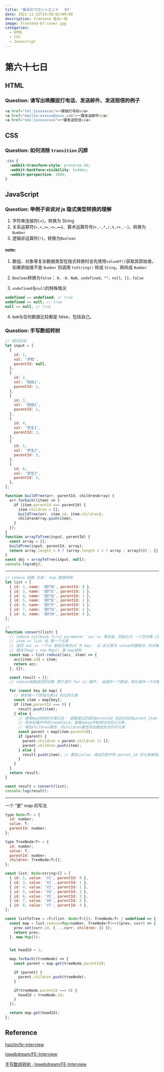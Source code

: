 ```yaml
---
title: '毎日のフロントエンド　 67'
date: 2021-11-22T14:50:01+09:00
description: frontend 每日一练
image: frontend-67-cover.jpg
categories:
  - HTML
  - CSS
  - Javascript
---
```


# 第六十七日

## HTML

### **Question:** 请写出唤醒拔打电话、发送邮件、发送短信的例子

```html
<a href="tel:1xxxxxxxx">一键拨打号码</a>
<a href="mailto:xxxxxx@xxxx.com">一键发送邮件</a>
<a href="sms:1xxxxxxxxx">一键发送短信</a>
```

## CSS

### **Question:** 如何消除 `transition` 闪屏

```css
.css {
  -webkit-transform-style: preserve-3d;
  -webkit-backface-visibility: hidden;
  -webkit-perspective: 1000;
}
```

## JavaScript

### **Question:** 举例子说说对 js 隐式类型转换的理解

1. 字符串连接符(+)，转换为 String
2. 关系运算符(`>,<,>=,<=,==`)、算术运算符号(`+,-,*,/,%,++,--`)，转换为`Number`
3. 逻辑非运算符(`!`)，转换为`Boolean`

#### note:

1. 数组、对象等复杂数据类型在隐式转换时会先使用`valueOf()`获取其原始值，如果原始值不是 `Number` 则调用 `toString()` 转成 `Sting`，再转成 `Number`

2. `Boolean`转换为`false`： `0，-0，NaN，undefined，""，null，[]，false`

3. `undefined`与`null`的特殊情况

```js
undefined == undefined; // true
undefined == null; // true
null == null; // true
```

4. `NaN`与任何数据比较都是 false，包括自己。

### **Question:** 手写数组转树

```js
// 递归实现
let input = [
  {
    id: 1,
    val: '学校',
    parentId: null,
  },
  {
    id: 2,
    val: '班级1',
    parentId: 1,
  },
  {
    id: 3,
    val: '班级2',
    parentId: 1,
  },
  {
    id: 4,
    val: '学生1',
    parentId: 2,
  },
  {
    id: 5,
    val: '学生2',
    parentId: 3,
  },
  {
    id: 6,
    val: '学生3',
    parentId: 3,
  },
];

function buildTree(arr, parentId, childrenArray) {
  arr.forEach((item) => {
    if (item.parentId === parentId) {
      item.children = [];
      buildTree(arr, item.id, item.children);
      childrenArray.push(item);
    }
  });
}
function arrayToTree(input, parentId) {
  const array = [];
  buildTree(input, parentId, array);
  return array.length > 0 ? (array.length > 1 ? array : array[0]) : {};
}
const obj = arrayToTree(input, null);
console.log(obj);
```

---

```js
// reduce 函数 生成： map 数据结构
let list = [
  { id: 1, name: '部门A', parentId: 0 },
  { id: 3, name: '部门C', parentId: 1 },
  { id: 4, name: '部门D', parentId: 1 },
  { id: 5, name: '部门E', parentId: 2 },
  { id: 6, name: '部门F', parentId: 3 },
  { id: 7, name: '部门G', parentId: 2 },
  { id: 8, name: '部门H', parentId: 4 },
];

//
function convert(list) {
  // reduce callback first parameter `acc`=> 累加值，初始化为 一个空对象 {}
  // item => list 的 第一个元素
  // 返回 acc => 一个以 数组元素的id 为 key， 以 此元素为 value的键值对，的对象 （map）。
  // 相当于map = new Map() 类 map结构
  const map = list.reduce((acc, item) => {
    acc[item.id] = item;
    return acc;
  }, {});

  const result = [];
  // reduce函数返回的对象 便于进行 for in 循环。 由操作一个数组，转化操作一个对象。

  for (const key in map) {
    // 拿到每一个原始元素id 对应的元素
    const item = map[key];
    if (item.parentId === 0) {
      result.push(item);
    } else {
      // 使用map结构的方便之处： 直接通过匹配的parentId 找到对应的parent_item
      // 用本轮循环中的item的父id，直接从map中取得对应的父元素，
      // 增加children属性，向children属性添加数组形式的子元素
      const parent = map[item.parentId];
      if (parent) {
        parent.children = parent.children || [];
        parent.children.push(item);
      } else {
        result.push(item); // 要加上else，保证匹配不到 parent_id 的元素被保留
      }
    }
  }
  return result;
}

const result = convert(list);
console.log(result);
```

---

一个 “更” map 的写法

```js
type Node<T> = {
  id: number;
  value: T;
  parentId: number;
};

type TreeNode<T> = {
  id: number;
  value: T;
  parentId: number;
  children: TreeNode<T>[];
};

const list: Node<string>[] = [
  { id: 1, value: 'V1', parentId: 0 },
  { id: 3, value: 'V2', parentId: 1 },
  { id: 4, value: 'V3', parentId: 1 },
  { id: 5, value: 'V4', parentId: 2 },
  { id: 6, value: 'V5', parentId: 3 },
  { id: 7, value: 'V6', parentId: 2 },
  { id: 8, value: 'V7', parentId: 4 },
];

const listToTree = <T>(list: Node<T>[]): TreeNode<T> | undefined => {
  const map = list.reduce<Map<number, TreeNode<T>>>((prev, curr) => {
    prev.set(curr.id, { ...curr, children: [] });
    return prev;
  }, new Map());


  let headId = 1;

  map.forEach((treeNode) => {
    const parent = map.get(treeNode.parentId);

    if (parent) {
      parent.children.push(treeNode);
    }

    if(treeNode.parentId === 0) {
      headId = treeNode.id;
    }
  });

  return map.get(headId);
};

```

## Reference

[haizlin/fe-interview](https://github.com/haizlin/fe-interview)

[lgwebdream/FE-Interview ](https://github.com/lgwebdream/FE-Interview)

[手写数组转树 · lgwebdream/FE-Interview](https://github.com/lgwebdream/FE-Interview/issues/35)
